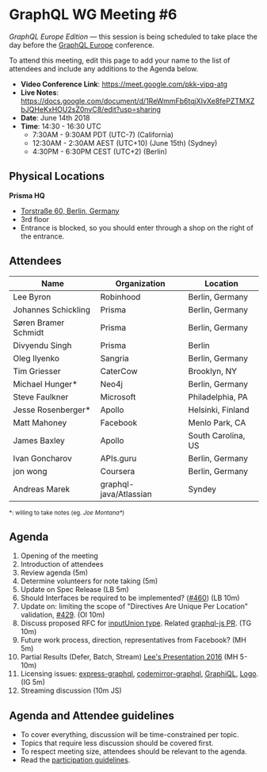 # GraphQL WG Meeting #6

*GraphQL Europe Edition* — this session is being scheduled to take place the day before the [GraphQL Europe](https://www.graphql-europe.org/) conference.

To attend this meeting, edit this page to add your name to the list of attendees
and include any additions to the Agenda below.

- **Video Conference Link**: https://meet.google.com/pkk-vipq-atg
- **Live Notes**: https://docs.google.com/document/d/1ReWmmFb6tqjXIvXe8fePZTMXZbJQHeKxHOU2sZ0nvC8/edit?usp=sharing
- **Date**: June 14th 2018
- **Time**: 14:30 - 16:30 UTC
  - 7:30AM - 9:30AM PDT (UTC-7) (California)
  - 12:30AM - 2:30AM AEST (UTC+10) (June 15th) (Sydney)
  - 4:30PM - 6:30PM CEST (UTC+2) (Berlin)

## Physical Locations

**Prisma HQ**
  * [Torstraße 60, Berlin, Germany](https://goo.gl/maps/J8n3j7FG1Mz)
  * 3rd floor
  * Entrance is blocked, so you should enter through a shop on the right of the entrance.

## Attendees

Name                 | Organization  | Location
-------------------- | ------------- | ----------------------
Lee Byron            | Robinhood     | Berlin, Germany
Johannes Schickling  | Prisma        | Berlin, Germany
Søren Bramer Schmidt | Prisma        | Berlin, Germany
Divyendu Singh       | Prisma        | Berlin
Oleg Ilyenko         | Sangria       | Berlin, Germany
Tim Griesser         | CaterCow      | Brooklyn, NY
Michael Hunger*      | Neo4j         | Berlin, Germany
Steve Faulkner       | Microsoft     | Philadelphia, PA
Jesse Rosenberger*   | Apollo        | Helsinki, Finland
Matt Mahoney         | Facebook      | Menlo Park, CA
James Baxley         | Apollo        | South Carolina, US
Ivan Goncharov       | APIs.guru     | Berlin, Germany
jon wong             | Coursera      | Berlin, Germany
Andreas Marek        | graphql-java/Atlassian | Syndey

<small>\*: willing to take notes (eg. <em>Joe Montana*</em>)</small>

## Agenda

1. Opening of the meeting
1. Introduction of attendees
1. Review agenda (5m)
1. Determine volunteers for note taking (5m)
1. Update on Spec Release (LB 5m)
1. Should Interfaces be required to be implemented? ([#460](https://github.com/facebook/graphql/pull/460)) (LB 10m)
1. Update on: limiting the scope of "Directives Are Unique Per Location" validation, [#429](https://github.com/facebook/graphql/issues/429). (OI 10m)
1. Discuss proposed RFC for [inputUnion type](https://github.com/facebook/graphql/pull/395). Related [graphql-js PR](https://github.com/graphql/graphql-js/pull/1196). (TG 10m)
1. Future work process, direction, representatives from Facebook? (MH 5m)
1. Partial Results (Defer, Batch, Stream) [Lee's Presentation 2016](https://dev-blog.apollodata.com/new-features-in-graphql-batch-defer-stream-live-and-subscribe-7585d0c28b07) (MH 5-10m)
1. Licensing issues: [express-graphql](https://github.com/graphql/express-graphql/issues/434), [codemirror-graphql](https://github.com/graphql/codemirror-graphql/blob/master/PATENTS), [GraphiQL](https://github.com/graphql/graphiql/issues/10), [Logo](https://github.com/facebook/graphql/issues/398). (IG 5m)
1. Streaming discussion (10m JS)

## Agenda and Attendee guidelines

- To cover everything, discussion will be time-constrained per topic.
- Topics that require less discussion should be covered first.
- To respect meeting size, attendees should be relevant to the agenda.
- Read the [participation guidelines](../README.md#participation-guidelines).
